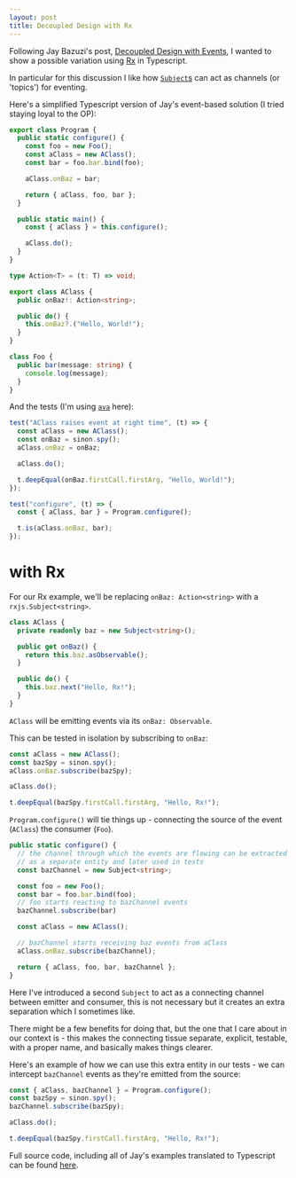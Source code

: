 ```yaml
---
layout: post
title: Decoupled Design with Rx
---
```


Following Jay Bazuzi's post, [Decoupled Design with Events](https://jay.bazuzi.com/Decoupled-Design/), I wanted to show a possible variation using [Rx](https://reactivex.io/) in Typescript.

In particular for this discussion I like how [`Subject`s](https://reactivex.io/documentation/subject.html) can act as channels (or 'topics') for eventing.

Here's a simplified Typescript version of Jay's event-based solution (I tried staying loyal to the OP):

```ts
export class Program {
  public static configure() {
    const foo = new Foo();
    const aClass = new AClass();
    const bar = foo.bar.bind(foo);

    aClass.onBaz = bar;

    return { aClass, foo, bar };
  }

  public static main() {
    const { aClass } = this.configure();

    aClass.do();
  }
}

type Action<T> = (t: T) => void;

export class AClass {
  public onBaz!: Action<string>;

  public do() {
    this.onBaz?.("Hello, World!");
  }
}

class Foo {
  public bar(message: string) {
    console.log(message);
  }
}
```

And the tests (I'm using [`ava`](https://github.com/avajs/ava) here):

```ts
test("AClass raises event at right time", (t) => {
  const aClass = new AClass();
  const onBaz = sinon.spy();
  aClass.onBaz = onBaz;

  aClass.do();

  t.deepEqual(onBaz.firstCall.firstArg, "Hello, World!");
});

test("configure", (t) => {
  const { aClass, bar } = Program.configure();

  t.is(aClass.onBaz, bar);
});
```

# with Rx

For our Rx example, we'll be replacing `onBaz: Action<string>` with a `rxjs.Subject<string>`.

```ts
class AClass {
  private readonly baz = new Subject<string>();

  public get onBaz() {
    return this.baz.asObservable();
  }

  public do() {
    this.baz.next("Hello, Rx!");
  }
}
```

`AClass` will be emitting events via its `onBaz: Observable`.

This can be tested in isolation by subscribing to `onBaz`:

```ts
const aClass = new AClass();
const bazSpy = sinon.spy();
aClass.onBaz.subscribe(bazSpy);

aClass.do();

t.deepEqual(bazSpy.firstCall.firstArg, "Hello, Rx!");
```

`Program.configure()` will tie things up - connecting the source of the event (`AClass`) the consumer (`Foo`).

```ts
public static configure() {
  // the channel through which the events are flowing can be extracted
  // as a separate entity and later used in tests
  const bazChannel = new Subject<string>;

  const foo = new Foo();
  const bar = foo.bar.bind(foo);
  // foo starts reacting to bazChannel events
  bazChannel.subscribe(bar)

  const aClass = new AClass();

  // bazChannel starts receiving baz events from aClass
  aClass.onBaz.subscribe(bazChannel);

  return { aClass, foo, bar, bazChannel };
}
```

Here I've introduced a second `Subject` to act as a connecting channel between emitter and consumer, this is not necessary but it creates an extra separation which I sometimes like.

There might be a few benefits for doing that, but the one that I care about in our context is - this makes the connecting tissue separate, explicit, testable, with a proper name, and basically makes things clearer.

Here's an example of how we can use this extra entity in our tests - we can intercept `bazChannel` events as they're emitted from the source:

```ts
const { aClass, bazChannel } = Program.configure();
const bazSpy = sinon.spy();
bazChannel.subscribe(bazSpy);

aClass.do();

t.deepEqual(bazSpy.firstCall.firstArg, "Hello, Rx!");
```

Full source code, including all of Jay's examples translated to Typescript can be found [here](https://github.com/nitsanavni/katas/tree/main/jayb-decoupled-design-with-events).
